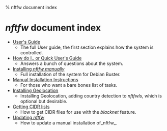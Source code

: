 % nftfw document index
# _nftfw_ document index
- [User's Guide](Users_Guide.md)
  - The full User guide, the first section explains how the system is controlled.
- [How do I.. or Quick User's Guide](How_do_I.md)
  - Answers a bunch of questions about the system.
- [Installing _nftfw manually_](Installation.md)
  - Full installation of the system for Debian Buster.
- [Manual Installation Instructions](Installation-Instructions.md)
  - For those who want a bare bones list of tasks.
- [Installing Geolocation](Installing-GeoLocation.md)
  - Installing Geolocation, adding country detection to _nftfwls_, which is optional but desirable.
- [Getting CIDR lists](Getting-cidr-lists.md)
  - How to get CIDR files for use with the _blacknet_ feature.
- [Updating _nftfw_](Updating-nftfw.md)
  - How to update a manual installation of_nftfw_.
